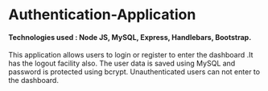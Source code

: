 # Authentication-Application
#### Technologies used : Node JS, MySQL, Express, Handlebars, Bootstrap.
This application allows users to login or register to enter the dashboard .It has the logout facility also. The user data is saved using MySQL and password is protected using bcrypt. Unauthenticated users can not enter to the dashboard.
